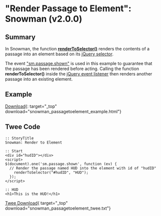 # "Render Passage to Element": Snowman (v2.0.0)

## Summary

In Snowman, the function **[renderToSelector()](https://videlais.github.io/snowman/2/utility/renderToSelector.html)** renders the contents of a passage into an element based on its [jQuery selector](https://api.jquery.com/category/selectors/).

The event ["sm.passage.shown"](https://videlais.github.io/snowman/2/events/passage_events.html) is used in this example to guarantee that the passage has been rendered before acting. Calling the function **renderToSelector()** inside the [jQuery event listener](https://api.jquery.com/on/) then renders another passage into an existing element.

## Example

[Download](snowman_passagetoelement_example.html){: target="_top" download="snowman_passagetoelement_example.html"}

## Twee Code

```twee
:: StoryTitle
Snowman: Render to Element

:: Start
<div id="hudID"></div>
<script>
$(document).one('sm.passage.shown', function (ev) {
  // Render the passage named HUD into the element with id of "hudID"
    renderToSelector("#hudID", "HUD");
  });
</script>

:: HUD
<h1>This is the HUD!</h1>

```

[Twee Download](snowman_passagetoelement_twee.txt){ target="_top" download="snowman_passagetoelement_twee.txt"}
